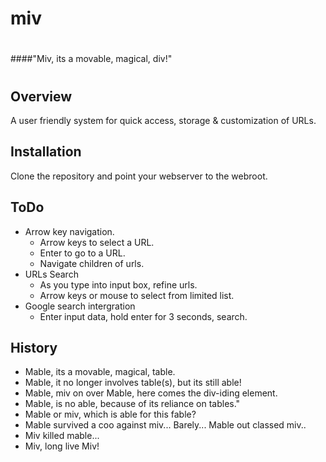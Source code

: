 # miv
#
####"Miv, its a movable, magical, div!"
#

## Overview
A user friendly system for quick access, storage & customization of URLs.

## Installation
Clone the repository and point your webserver to the webroot.

## ToDo
- Arrow key navigation.
    - Arrow keys to select a URL.
    - Enter to go to a URL.
    - Navigate children of urls.
- URLs Search
    - As you type into input box, refine urls.
    - Arrow keys or mouse to select from limited list.
- Google search intergration
    - Enter input data, hold enter for 3 seconds, search.

## History
- Mable, its a movable, magical, table.
- Mable, it no longer involves table(s), but its still able!
- Mable, miv on over Mable, here comes the div-iding element.
- Mable, is no able, because of its reliance on tables."
- Mable or miv, which is able for this fable?
- Mable survived a coo against miv... Barely... Mable out classed miv..
- Miv killed mable...
- Miv, long live Miv!

